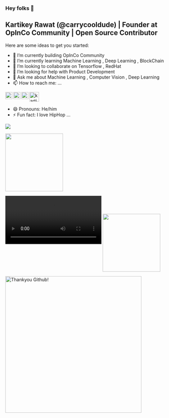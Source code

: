 ### Hey folks 👋
##  Kartikey Rawat (@carrycooldude) | Founder at OpInCo Community | Open Source Contributor


Here are some ideas to get you started:

- 🔭 I’m currently building OpInCo Community
- 🌱 I’m currently learning Machine Learning , Deep Learning , BlockChain 
- 👯 I’m looking to collaborate on Tensorflow , RedHat
- 🤔 I’m looking for help with Product Development
- 💬 Ask me about Machine Learning , Computer Vision , Deep Learning 
- 📫 How to reach me: ...
<a href="https://twitter.com/carrycooldude">
  <img align="left" alt="Kartikey Rawat | Twitter" width="22px" src="https://raw.githubusercontent.com/rahuldkjain/github-profile-readme-generator/master/src/images/icons/Social/twitter.svg" />
</a>
<a href="https://www.linkedin.com/in/carrycooldude/">
  <img align="left" alt="Kartikey's LinkdeIN" width="22px" src="https://raw.githubusercontent.com/rahuldkjain/github-profile-readme-generator/master/src/images/icons/Social/linked-in-alt.svg" />
</a>
<a href="https://leetcode.com/carrycooldude/">
  <img align="left" alt="Kartikey's Leetcode" width="22px" src="https://upload.wikimedia.org/wikipedia/commons/1/19/LeetCode_logo_black.png" />
</a>
<a href="https://dev.to/carrycooldude">
  <i class="fab fa-dev" title="carrycooldude's DEV Profile"></i>
</a>
<a href="https://dev.to/carrycooldude">
  <img src="https://d2fltix0v2e0sb.cloudfront.net/dev-badge.svg" alt="kartikey rawat's DEV Profile" height="30" width="30">
</a>

- 😄 Pronouns: He/him
- ⚡ Fun fact: I love HipHop ...

![](https://komarev.com/ghpvc/?username=carrycooldude&color=blueviolet)

<!-- [![GitHub Streak](https://github-readme-streak-stats.herokuapp.com/?user=carrycooldude&theme=dark)](https://git.io/streak-stats) -->
<img height="180em"   align="center" src="https://github-readme-stats.vercel.app/api?username=carrycooldude&show_icons=true&theme=jolly&include_all_commits=true&count_private=true"/>

![](https://user-images.githubusercontent.com/41143496/111524041-fc65e800-8781-11eb-8a84-ae5e8517b1f7.mp4)
 <img height="180em" align="center" src="https://github-readme-stats.vercel.app/api/top-langs/?username=carrycooldude&&layout=compact&hide=shell&theme=jolly"/> 


<img src="https://user-images.githubusercontent.com/41143496/111601768-b13aec00-87f8-11eb-8d8c-51db093db5da.gif" alt="Thankyou Github!" width="425">

